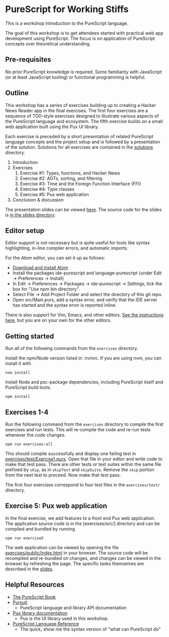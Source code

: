 # PureScript for Working Stiffs

This is a workshop introduction to the PureScript language.

The goal of this workshop is to get attendees started with practical web app development using PureScript. The focus is on application of PureScript concepts over theoretical understanding.

## Pre-requisites
No prior PureScript knowledge is required. Some familiarity with JavaScript (or at least JavaScript tooling) or functional programming is helpful.

## Outline

This workshop has a series of exercises building up to creating a Hacker News Reader app in the final exercises. The first four exercises are a sequence of TDD-style exercises designed to illustrate various aspects of the PureScript language and ecosystem. The fifth exercise builds on a small web application built using the Pux UI library.

Each exercise is preceded by a short presentation of related PureScript language concepts and the project setup and is followed by a presentation of the solution. Solutions for all exercises are contained in the [solutions](./solutions) directory.

1. Introduction
1. Exercises
    1. Exercise #1: Types, functions, and Hacker News
    1. Exercise #2: ADTs, sorting, and filtering
    1. Exercise #3: Time and the Foreign Function Interface (FFI)
    1. Exercise #4: Type classes
    1. Exercise #5: Pux web application
1. Conclusion & discussion

The presentation slides can be viewed [here](https://reaktor.github.io/purescript-workshop-breakpoint). The source code for the slides is [in the slides directory](./slides).

## Editor setup

Editor support is not necessary but is quite useful for tools like syntax highlighting, in-line compiler errors, and automatic imports.

For the Atom editor, you can set it up as follows:

- [Download and install Atom](https://atom.io/)
- Install the packages ide-purescript and language-purescript (under Edit -> Preferences -> Install)
- In Edit -> Preferences -> Packages -> ide-purescript -> Settings, tick the box for "Use npm bin directory".
- Select File -> Add Project Folder and select the directory of this git repo.
- Open src/Main.purs, add a syntax error, and verify that the IDE server has started and the syntax error is reported inline.

There is also support for Vim, Emacs, and other editors. [See the instructions here](https://github.com/purescript/documentation/blob/master/ecosystem/Editor-and-tool-support.md), but you are on your own for the other editors.

## Getting started

Run all of the following commands from the `exercises` directory.

Install the npm/Node version listed in .nvmrc. If you are using nvm, you can install it with
```
nvm install
```

Install Node and psc-package dependencies, including PureScript itself and PureScript build tools:
```
npm install
```

## Exercises 1-4

Run the following command from the `exercises` directory to compile the first exercises and run tests. This will re-compile the code and re-run tests whenever the code changes.
```
npm run exercises:all
```

This should compile successfully and display one failing test in [exercises/test/Exercise1.purs](exercises/test/Exercise1.purs). Open that file in your editor and write code to make that test pass. There are other tests or test suites within the same file prefixed by `skip`, as in `skipTest` and `skipSuite`. Remove the `skip` portion from the next test to proceed. Now make that test pass.

The first four exercises correspond to four test files in the `exercises/test/` directory.

## Exercise 5: Pux web application

In the final exercise, we add features to a front end Pux web application. The application source code is in the [exercises/src/] directory and can be compiled and bundled by running

```
npm run exercise5
```

The web application can be viewed by opening the file [exercises/public/index.html](exercises/public/index.html) in your browser. The source code will be recompiled and re-bundled on changes, and changes can be viewed in the browser by refreshing the page. The specific tasks themselves are described in the [slides](https://reaktor.github.io/purescript-workshop-breakpoint).

## Helpful Resources

* [The PureScript Book](https://leanpub.com/purescript/read)
* [Pursuit](https://pursuit.purescript.org/)
  * PureScript language and library API documentation
* [Pux library documentation](http://purescript-pux.org/docs/architecture/)
  * Pux is the UI library used in this workshop.
* [PureScript Language Reference](https://github.com/purescript/documentation/blob/master/language/README.md)
  * The quick, show me the syntax version of "what can PureScript do"

